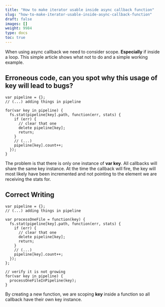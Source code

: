 ```yaml
---
title: "How to make iterator usable inside async callback function"
slug: "how-to-make-iterator-usable-inside-async-callback-function"
draft: false
images: []
weight: 9984
type: docs
toc: true
---
```


When using async callback we need to consider scope. **Especially** if inside a loop.
This simple article shows what not to do and a simple working example.

## Erroneous code, can you spot why this usage of key will lead to bugs?


    var pipeline = {};
    // (...) adding things in pipeline

    for(var key in pipeline) {
      fs.stat(pipeline[key].path, function(err, stats) {
        if (err) {
          // clear that one
          delete pipeline[key];
          return;
        }
        // (...)
        pipeline[key].count++;
      });
    } 
          

The problem is that there is only one instance of **var key**. All callbacks will share the same key instance. At the time the callback will fire, the key will most likely have been incremented and not pointing to the element we are receiving the stats for.

## Correct Writing
    var pipeline = {};
    // (...) adding things in pipeline
    
    var processOneFile = function(key) {    
      fs.stat(pipeline[key].path, function(err, stats) {
        if (err) {
          // clear that one
          delete pipeline[key];
          return;
        }
        // (...)
        pipeline[key].count++;
      });
    };
        
    // verify it is not growing
    for(var key in pipeline) {
      processOneFileInPipeline(key);
    }

By creating a new function, we are scoping **key** inside a function so all callback have their own key instance.

